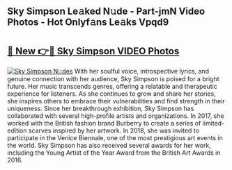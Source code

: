 ## Sky Simpson Le𝚊ked N𝚞de - Part-jmN Video Photos - Hot Onlyf𝚊ns Le𝚊ks Vpqd9

# <h2><a href="http://ac53880.deff.icu/?id=Sky+Simpson">🔗 New 👉🔴 Sky Simpson VIDEO Photos</a></h2>

[![Sky Simpson N𝚞des](https://i.imgur.com/rIISA9y.gif)](http://ac53880.deff.icu/?id=Sky+Simpson)
With her soulful voice, introspective lyrics, and genuine connection with her audience, Sky Simpson is poised for a bright future. Her music transcends genres, offering a relatable and therapeutic experience for listeners. As she continues to grow and share her stories, she inspires others to embrace their vulnerabilities and find strength in their uniqueness. Since her breakthrough exhibition, Sky Simpson has collaborated with several high-profile artists and organizations. In 2017, she worked with the British fashion brand Burberry to create a series of limited-edition scarves inspired by her artwork. In 2018, she was invited to participate in the Venice Biennale, one of the most prestigious art events in the world. Sky Simpson has also received several awards for her work, including the Young Artist of the Year Award from the British Art Awards in 2016.

